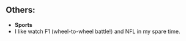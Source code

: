 
## Others:

* **Sports**
* I like watch F1 (wheel-to-wheel battle!) and NFL in my spare time.
  



